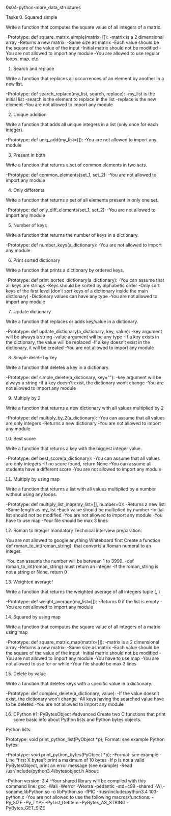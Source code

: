 0x04-python-more_data_structures

Tasks
0. Squared simple

Write a function that computes the square value of all integers of a matrix.

-Prototype: def square_matrix_simple(matrix=[]):
-matrix is a 2 dimensional array
-Returns a new matrix:
-Same size as matrix
-Each value should be the square of the value of the input
-Initial matrix should not be modified
-You are not allowed to import any module
-You are allowed to use regular loops, map, etc.

1. Search and replace

Write a function that replaces all occurrences of an element by another in a new list.

-Prototype: def search_replace(my_list, search, replace):
-my_list is the initial list
-search is the element to replace in the list
-replace is the new element
-You are not allowed to import any module

2. Unique addition

Write a function that adds all unique integers in a list (only once for each integer).

-Prototype: def uniq_add(my_list=[]):
-You are not allowed to import any module

3. Present in both

Write a function that returns a set of common elements in two sets.

-Prototype: def common_elements(set_1, set_2):
-You are not allowed to import any module

4. Only differents

Write a function that returns a set of all elements present in only one set.

-Prototype: def only_diff_elements(set_1, set_2):
-You are not allowed to import any module

5. Number of keys

Write a function that returns the number of keys in a dictionary.

-Prototype: def number_keys(a_dictionary):
-You are not allowed to import any module

6. Print sorted dictionary

Write a function that prints a dictionary by ordered keys.

-Prototype: def print_sorted_dictionary(a_dictionary):
-You can assume that all keys are strings
-Keys should be sorted by alphabetic order
-Only sort keys of the first level (don’t sort keys of a dictionary inside the main dictionary)
-Dictionary values can have any type
-You are not allowed to import any module

7. Update dictionary

Write a function that replaces or adds key/value in a dictionary.

-Prototype: def update_dictionary(a_dictionary, key, value):
-key argument will be always a string
-value argument will be any type
-If a key exists in the dictionary, the value will be replaced
-If a key doesn’t exist in the dictionary, it will be created
-You are not allowed to import any module

8. Simple delete by key

Write a function that deletes a key in a dictionary.

-Prototype: def simple_delete(a_dictionary, key=""):
-key argument will be always a string
-If a key doesn’t exist, the dictionary won’t change
-You are not allowed to import any module

9. Multiply by 2

Write a function that returns a new dictionary with all values multiplied by 2

-Prototype: def multiply_by_2(a_dictionary):
-You can assume that all values are only integers
-Returns a new dictionary
-You are not allowed to import any module

10. Best score

Write a function that returns a key with the biggest integer value.

-Prototype: def best_score(a_dictionary):
-You can assume that all values are only integers
-If no score found, return None
-You can assume all students have a different score
-You are not allowed to import any module

11. Multiply by using map

Write a function that returns a list with all values multiplied by a number without using any loops.

-Prototype: def multiply_list_map(my_list=[], number=0):
-Returns a new list:
-Same length as my_list
-Each value should be multiplied by number
-Initial list should not be modified
-You are not allowed to import any module
-You have to use map
-Your file should be max 3 lines

12. Roman to Integer
mandatory
Technical interview preparation:

You are not allowed to google anything
Whiteboard first
Create a function def roman_to_int(roman_string): that converts a Roman numeral to an integer.

-You can assume the number will be between 1 to 3999.
-def roman_to_int(roman_string) must return an integer
-If the roman_string is not a string or None, return 0

13. Weighted average!

Write a function that returns the weighted average of all integers tuple (<score>, <weight>)

-Prototype: def weight_average(my_list=[]):
-Returns 0 if the list is empty
-You are not allowed to import any module

14. Squared by using map

Write a function that computes the square value of all integers of a matrix using map

-Prototype: def square_matrix_map(matrix=[]):
-matrix is a 2 dimensional array
-Returns a new matrix:
-Same size as matrix
-Each value should be the square of the value of the input
-Initial matrix should not be modified
-You are not allowed to import any module
-You have to use map
-You are not allowed to use for or while
-Your file should be max 3 lines

15. Delete by value

Write a function that deletes keys with a specific value in a dictionary.

-Prototype: def complex_delete(a_dictionary, value):
-If the value doesn’t exist, the dictionary won’t change
-All keys having the searched value have to be deleted
-You are not allowed to import any module

16. CPython #1: PyBytesObject
#advanced
Create two C functions that print some basic info about Python lists and Python bytes objects.


Python lists:

Prototype: void print_python_list(PyObject *p);
Format: see example
Python bytes:

-Prototype: void print_python_bytes(PyObject *p);
-Format: see example
-Line “first X bytes”: print a maximum of 10 bytes
-If p is not a valid PyBytesObject, print an error message (see example)
-Read /usr/include/python3.4/bytesobject.h
About:

-Python version: 3.4
-Your shared library will be compiled with this command line: gcc -Wall -Werror -Wextra -pedantic -std=c99 -shared -Wl,-soname,libPython.so -o libPython.so -fPIC -I/usr/include/python3.4 103-python.c
-You are not allowed to use the following macros/functions:
-Py_SIZE
-Py_TYPE
-PyList_GetItem
-PyBytes_AS_STRING
-PyBytes_GET_SIZE
